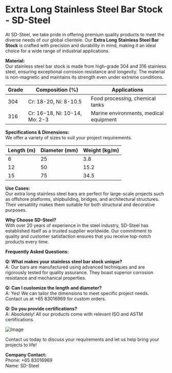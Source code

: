 # Extra Long Stainless Steel Bar Stock - SD-Steel

At SD-Steel, we take pride in offering premium quality products to meet the diverse needs of our global clientele. Our **Extra Long Stainless Steel Bar Stock** is crafted with precision and durability in mind, making it an ideal choice for a wide range of industrial applications.

**Material:**  
Our stainless steel bar stock is made from high-grade 304 and 316 stainless steel, ensuring exceptional corrosion resistance and longevity. The material is non-magnetic and maintains its strength even under extreme conditions.

| Grade | Composition (%) | Applications |
|-------|-----------------|--------------|
| 304   | Cr: 18-20, Ni: 8-10.5 | Food processing, chemical tanks |
| 316   | Cr: 16-18, Ni: 10-14, Mo: 2-3 | Marine environments, medical equipment |

**Specifications & Dimensions:**  
We offer a variety of sizes to suit your project requirements. 

| Length (m) | Diameter (mm) | Weight (kg/m) |
|------------|---------------|---------------|
| 6          | 25            | 3.8           |
| 12         | 50            | 15.2          |
| 15         | 75            | 34.5          |

**Use Cases:**  
Our extra long stainless steel bars are perfect for large-scale projects such as offshore platforms, shipbuilding, bridges, and architectural structures. Their versatility makes them suitable for both structural and decorative purposes.

**Why Choose SD-Steel?**  
With over 20 years of experience in the steel industry, SD-Steel has established itself as a trusted supplier worldwide. Our commitment to quality and customer satisfaction ensures that you receive top-notch products every time.

**Frequently Asked Questions:**

**Q: What makes your stainless steel bar stock unique?**  
A: Our bars are manufactured using advanced techniques and are rigorously tested for quality assurance. They boast superior corrosion resistance and mechanical properties.

**Q: Can I customize the length and diameter?**  
A: Yes! We can tailor the dimensions to meet specific project needs. Contact us at +65 83016969 for custom orders.

**Q: Do you provide certifications?**  
A: Absolutely! All our products come with relevant ISO and ASTM certifications.

![Image](https://github.com/user-attachments/assets/2567258e-e124-4816-932d-1809bd27ef0b)

Contact us today to discuss your requirements and let us help bring your projects to life!

**Company Contact:**  
Phone: +65 83016969  
Name: SD-Steel